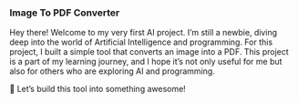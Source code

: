 
### Image To PDF Converter


Hey there! Welcome to my very first AI project. 
I’m still a newbie, diving deep into the world of Artificial Intelligence and programming. 
For this project, I built a simple tool that converts an image into a PDF.
This project is a part of my learning journey, and I hope it’s not only useful 
for me but also for others who are exploring AI and programming.


🚀 Let’s build this tool into something awesome!

